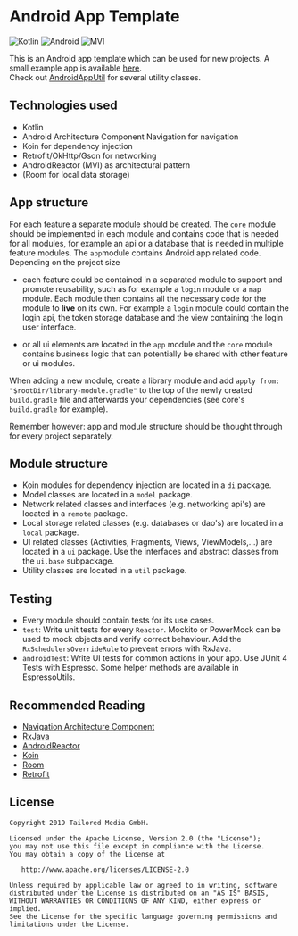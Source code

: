 # Android App Template
![Kotlin](https://img.shields.io/badge/Language-Kotlin-orange.svg) ![Android](https://img.shields.io/badge/Platform-Android-green.svg) ![MVI](https://img.shields.io/badge/Architecture-MVI-red.svg)

This is an Android app template which can be used for new projects. A small example app is available [here](https://github.com/tailoredmedia/AndroidAppTemplateExample).  
Check out [AndroidAppUtil](https://github.com/tailoredmedia/AndroidAppUtil) for several utility classes.

## Technologies used

* Kotlin
* Android Architecture Component Navigation for navigation
* Koin for dependency injection
* Retrofit/OkHttp/Gson for networking
* AndroidReactor (MVI) as architectural pattern
* (Room for local data storage)

## App structure

For each feature a separate module should be created. The `core` module should be implemented in each module and contains code that is needed for all modules, for example an api or a database that is needed in multiple feature modules. The `app`module contains Android app related code. Depending on the project size 

* each feature could be contained in a separated module to support and promote reusability, such as for example a `login` module or a `map` module. Each module then contains all the necessary code for the module to **live** on its own. For example a `login` module could contain the login api, the token storage database and the view containing the login user interface.

* or all ui elements are located in the `app` module and the `core` module contains business logic that can potentially be shared with other feature or ui modules.

When adding a new module, create a library module and add `apply from: "$rootDir/library-module.gradle"` to the top of the newly created `build.gradle` file and afterwards your dependencies (see core's `build.gradle` for example).

Remember however: app and module structure should be thought through for every project separately.

## Module structure

* Koin modules for dependency injection are located in a `di` package.
* Model classes are located in a `model` package.
* Network related classes and interfaces (e.g. networking api's) are located in a `remote` package.
* Local storage related classes (e.g. databases or dao's) are located in a `local` package.
* UI related classes (Activities, Fragments, Views, ViewModels,...) are located in a `ui` package. Use the interfaces and abstract classes from the `ui.base` subpackage.
* Utility classes are located in a `util` package.

## Testing

* Every module should contain tests for its use cases.
* `test`: Write unit tests for every `Reactor`. Mockito or PowerMock can be used to mock objects and verify correct behaviour. Add the `RxSchedulersOverrideRule` to prevent errors with RxJava.
* `androidTest`: Write UI tests for common actions in your app. Use JUnit 4 Tests with Espresso. Some helper methods are available in EspressoUtils.

## Recommended Reading

* [Navigation Architecture Component](https://developer.android.com/topic/libraries/architecture/navigation/)
* [RxJava](http://www.vogella.com/tutorials/RxJava/article.html)
* [AndroidReactor](https://github.com/floschu/AndroidReactor)
* [Koin](https://insert-koin.io/)
* [Room](http://www.vogella.com/tutorials/AndroidSQLite/article.html)
* [Retrofit](http://www.vogella.com/tutorials/Retrofit/article.html)

## License

```
Copyright 2019 Tailored Media GmbH.

Licensed under the Apache License, Version 2.0 (the "License");
you may not use this file except in compliance with the License.
You may obtain a copy of the License at

   http://www.apache.org/licenses/LICENSE-2.0

Unless required by applicable law or agreed to in writing, software
distributed under the License is distributed on an "AS IS" BASIS,
WITHOUT WARRANTIES OR CONDITIONS OF ANY KIND, either express or implied.
See the License for the specific language governing permissions and
limitations under the License.
```
